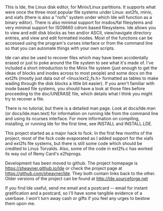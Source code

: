This is lde, the Linux disk editor, for Minix/Linux
partitions.  It supports what were once the three most
popular file systems under Linux: ext2fs, minix, and xiafs (there is
also a "nofs" system under which lde will function as a binary
editor).  There is also minimal support for msdos/fat filesytems and
very minimal support for ISO9660 cdrom based filesystems.
lde allows you to view and edit disk blocks as hex and/or
ASCII, view/navigate directory entries, and view and edit formatted
inodes.  Most of the functions can be accessed using the program's
curses interface or from the command line so that you can automate
things with your own scripts.

lde can also be used to recover files which may have been
accidentally erased or just to poke around the file system to see what
it's made of.  I've included a short introduction to the Minix file
system (just enough to get the ideas of blocks and inodes across to
most people) and some docs on the ext2fs (mostly just data out of
<linux/ext2_fs.h> formatted as tables to make wading through the disk
blocks a little bit easier).  If you aren't familiar with inode based
file systems, you should have a look at those files before proceeding
to the doc/UNERASE file, which details what I think you might try to
recover a file. 

There is no tutorial, but there is a detailed man page.  Look
at docs/lde.man (or docs/lde.man.text) for information on running lde
from the command line and using its ncurses interface.  For more
information on compiling, installing, or running lde for the first
time, see INSTALL and INSTALL.LDE.

This project started as a major hack to fsck.  In the first
few months of the project, most of the fsck code evaporated as I added
support for the xiafs and ext2fs file systems, but there is still some
code which should be credited to Linus Torvalds.  Also, some of the
code in ext2fs.c has worked its way out of Remy Card's e2fsprogs.

Development has been moved to github.  The project homepage
is https://sheavner.github.io/lde or check the project page at
https://github.com/sheavner/lde.  They both contain links back to
the other.  Older versions of the project can be found at
http://lde.sourceforge.net

If you find lde useful, send me email and a postcard -- email
for instant gratification and a postcard, so I'll have some tangible
evidence of a userbase.  I won't turn away cash or gifts if you feel
any urges to bestow them upon me.